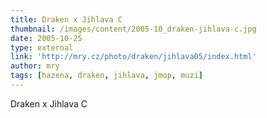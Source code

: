```yaml
---
title: Draken x Jihlava C
thumbnail: /images/content/2005-10_draken-jihlava-c.jpg
date: 2005-10-25
type: external
link: 'http://mry.cz/photo/draken/jihlava05/index.html'
author: mry
tags: [hazena, draken, jihlava, jmop, muzi]
---
```

Draken x Jihlava C
